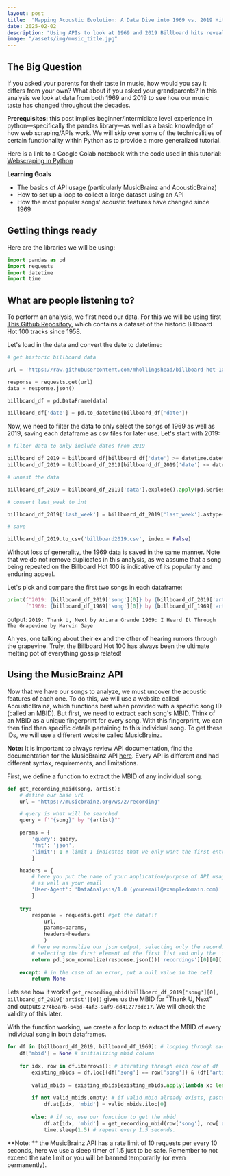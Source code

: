 ```yaml
---
layout: post
title:  "Mapping Acoustic Evolution: A Data Dive into 1969 vs. 2019 Hits"
date: 2025-02-02
description: "Using APIs to look at 1969 and 2019 Billboard hits reveals a stark acoustic evolution—from raw guitar solos to algorithm-friendly synth drops—in this data-driven analysis of these musical eras."
image: "/assets/img/music_title.jpg"
---
```


## The Big Question
If you asked your parents for their taste in music, how would you say it differs from your own? What about if you asked your grandparents? In this analysis we look at data from both 1969 and 2019 to see how our music taste has changed throughout the decades.

**Prerequisites:** this post implies beginner/intermidiate level experience in python—specifically the pandas library—as well as a basic knowledge of how web scraping/APIs work. We will skip over some of the technicalities of certain functionality within Python as to provide a more generalized tutorial.

Here is a link to a Google Colab notebook with the code used in this tutorial: <a href="https://colab.research.google.com/drive/******************" target="_blank">Webscraping in Python</a>

**Learning Goals**

- The basics of API usage (particularly MusicBrainz and AcousticBrainz)
- How to set up a loop to collect a large dataset using an API
- How the most popular songs' acoustic features have changed since 1969

## Getting things ready

Here are the libraries we will be using:

```python
import pandas as pd
import requests
import datetime
import time
```

## What are people listening to?

To perform an analysis, we first need our data. For this we will be using first <a href="https://github.com/mhollingshead/billboard-hot-100/tree/main" target="_blank">This Github Repository</a>, which contains a dataset of the historic Billboard Hot 100 tracks since 1958. 

Let's load in the data and convert the date to datetime: 

```python
# get historic billboard data

url = 'https://raw.githubusercontent.com/mhollingshead/billboard-hot-100/main/all.json'

response = requests.get(url)
data = response.json()

billboard_df = pd.DataFrame(data)

billboard_df['date'] = pd.to_datetime(billboard_df['date'])
```

Now, we need to filter the data to only select the songs of 1969 as well as 2019, saving each dataframe as csv files for later use. Let's start with 2019:

```python
# filter data to only include dates from 2019

billboard_df_2019 = billboard_df[billboard_df['date'] >= datetime.datetime(2019, 1, 1)]
billboard_df_2019 = billboard_df_2019[billboard_df_2019['date'] <= datetime.datetime(2019, 12, 31)]

# unnest the data

billboard_df_2019 = billboard_df_2019['data'].explode().apply(pd.Series)

# convert last_week to int

billboard_df_2019['last_week'] = billboard_df_2019['last_week'].astype('Int64')

# save

billboard_df_2019.to_csv('billboard2019.csv', index = False)
```

Without loss of generality, the 1969 data is saved in the same manner. Note that we do not remove duplicates in this analysis, as we assume that a song being repeated on the Billboard Hot 100 is indicative of its popularity and enduring appeal.

Let's pick and compare the first two songs in each dataframe:

```python
print(f"2019: {billboard_df_2019['song'][0]} by {billboard_df_2019['artist'][0]}\n"
      f"1969: {billboard_df_1969['song'][0]} by {billboard_df_1969['artist'][0]}")
```

output: 
`2019: Thank U, Next by Ariana Grande
1969: I Heard It Through The Grapevine by Marvin Gaye`

Ah yes, one talking about their ex and the other of hearing rumors through the grapevine. Truly, the Billboard Hot 100 has always been the ultimate melting pot of everything gossip related!

## Using the MusicBrainz API

Now that we have our songs to analyze, we must uncover the acoustic features of each one. To do this, we will use a website called AcousticBrainz, which functions best when provided with a specific song ID (called an MBID). But first, we need to extract each song's MBID. Think of an MBID as a unique fingerprint for every song. With this fingerprint, we can then find then specific details pertaining to this individual song. To get these IDs, we will use a different website called MusicBrainz.

**Note:** It is important to always review API documentation, find the documentation for the MusicBrainz API <a href="https://musicbrainz.org/doc/Beginners_Guide" target="_blank">here</a>. Every API is different and had different syntax, requirements, and limitations.

First, we define a function to extract the MBID of any individual song.

```python
def get_recording_mbid(song, artist):
    # define our base url
    url = "https://musicbrainz.org/ws/2/recording"

    # query is what will be searched
    query = f'"{song}" by "{artist}"'

    params = {
        'query': query,
        'fmt': 'json',
        'limit': 1 # limit 1 indicates that we only want the first entry
        }

    headers = {
        # here you put the name of your application/purpose of API usage
        # as well as your email
        'User-Agent': 'DataAnalysis/1.0 (youremail@exampledomain.com)' 
        }
    
    try:
        response = requests.get( #get the data!!!
            url,
            params=params,
            headers=headers
            )
        # here we normalize our json output, selecting only the recording part of the multi-nested list, 
        # selecting the first element of the first list and only the 'id', this will give us the MBID
        return pd.json_normalize(response.json())['recordings'][0][0]['id']
    
    except: # in the case of an error, put a null value in the cell
        return None
```

Lets see how it works! `get_recording_mbid(billboard_df_2019['song'][0], billboard_df_2019['artist'][0])` gives us the MBID for "Thank U, Next" and outputs `274b3a7b-64bd-4af3-9af9-dd41277ddc17`. We will check the validity of this later.

With the function working, we create a for loop to extract the MBID of every individual song in both dataframes.

```python
for df in [billboard_df_2019, billboard_df_1969]: # looping through each df
    df['mbid'] = None # initializing mbid column
    
    for idx, row in df.iterrows(): # iterating through each row of df
        existing_mbids = df.loc[(df['song'] == row['song']) & (df['artist'] == row['artist']), 'mbid'] # check to see if already exists
    
        valid_mbids = existing_mbids[existing_mbids.apply(lambda x: len(x) == 36)] # check to see if valid mbid
    
        if not valid_mbids.empty: # if valid mbid already exists, paste existing mbid in cell
            df.at[idx, 'mbid'] = valid_mbids.iloc[0]
    
        else: # if no, use our function to get the mbid
            df.at[idx, 'mbid'] = get_recording_mbid(row['song'], row['artist'])
            time.sleep(1.5) # repeat every 1.5 seconds.
```

**Note: ** the MusicBrainz API has a rate limit of 10 requests per every 10 seconds, here we use a sleep timer of 1.5 just to be safe. Remember to not exceed the rate limit or you will be banned temporarily (or even permanently).


